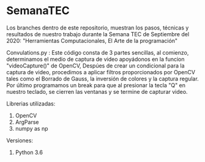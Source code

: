 # SemanaTEC

Los branches dentro de este repositorio, muestran los pasos, técnicas y resultados de nuestro trabajo durante la Semana TEC de Septiembre del 2020: "Herramientas Computacionales, El Arte de la programación"

Convulations.py : 
Este código consta de 3 partes sencillas, al comienzo, determinamos el medio de captura de video apoyádonos en la funcion "videoCapture()" de OpenCV, Despúes de crear un   condicional para la captura de video, procedimos a aplicar filtros proporcionados por OpenCV tales como el  Borrado de Gauss, la inversión de colores y la captura regular. Por último programamos un break para que al presionar la tecla "Q" en nuestro teclado, se cierren las ventanas y se termine de capturar video.

Librerias utilizadas:
1. OpenCV
2. ArgParse
3. numpy as np

Versiones:
1. Python 3.6

